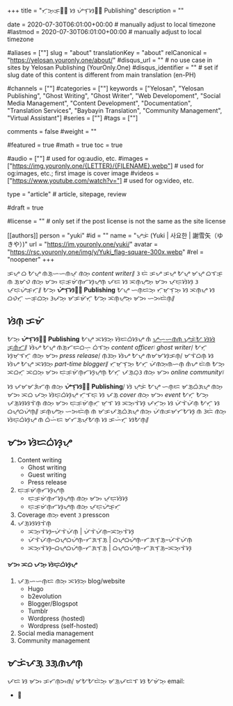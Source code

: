 +++
title = "ᜆᜓᜅ᜔ᜃᜓᜎ᜕ ᜐ ᜌᜒᜎᜓᜐᜈ᜕ Publishing"
description = ""

date = 2020-07-30T06:01:00+00:00                                          # manually adjust to local timezone
#lastmod = 2020-07-30T06:01:00+00:00                                       # manually adjust to local timezone

#aliases = [""]
slug = "about"
translationKey = "about"
relCanonical = "https://yelosan.youronly.one/about/"
#disqus_url = ""                                                    # no use case in sites by Yelosan Publishing (YourOnly.One)
#disqus_identifier = ""                                             # set if slug date of this content is different from main translation (en-PH)

#channels = [""]
#categories = [""]
keywords = ["Yelosan", "Yelosan Publishing", "Ghost Writing", "Ghost Writer", "Web Developoment", "Social Media Management", "Content Development", "Documentation", "Translation Services", "Baybayin Translation", "Community Management", "Virtual Assistant"]
#series = [""]
#tags = [""]

comments = false
#weight = ""

#featured = true
#math = true
toc = true

#audio = [""]                                                          # used for og:audio, etc.
#images = ["https://img.youronly.one/{LETTER}/{FILENAME}.webp"]                 # used for og:images, etc.; first image is cover image
#videos = ["https://www.youtube.com/watch?v="]                         # used for og:video, etc.

type = "article"                                                           # article, sitepage, review

#draft = true

#license = ""                                                         # only set if the post license is not the same as the site license

[[authors]]
  person = "yuki"
  #id = ""
  name = "ᜌᜓᜃᜒ (Yuki | 사요한 | 謝雪矢（ゆきや）)"
  url = "https://im.youronly.one/yuki/"
  avatar = "https://rsc.youronly.one/img/y/Yuki_flag-square-300x.webp"
  #rel = "noopener"
+++

ᜃᜌᜓ ᜊ ᜀᜌ᜔ ᜈᜄ᜔ᜑᜑᜈᜉ᜔ ᜈᜅ᜔ *content writer*᜶ ᜂ ᜇᜒ ᜃᜌ ᜃᜌᜓ ᜀᜌ᜔ ᜋᜌ᜔ ᜊᜎᜃ᜔ ᜈ ᜄᜓᜋᜏ ᜈᜅ᜔ ᜋᜅ ᜇᜓᜃᜓᜋᜒᜈ᜔ᜆᜐ᜔ᜌᜓᜈ᜔ ᜉᜇ ᜐ ᜁᜈ᜔ᜌᜓᜅ᜔ ᜋᜅ ᜉᜓᜇᜓᜐᜒᜐᜓ ᜂ ᜉᜓᜇᜓᜌᜒᜃ᜔ᜆᜓ᜶ ᜀᜅ᜔ **ᜌᜒᜎᜓᜐᜈ᜕ Publishing** ᜀᜌ᜔ ᜑᜈ᜔ᜇᜅ᜔ ᜆᜓᜋᜓᜎᜓᜅ᜔ ᜐ ᜁᜈ᜔ᜌᜓ ᜐ ᜊᜏᜆ᜔ ᜑᜃ᜔ᜊᜅ᜔ ᜂᜉᜅ᜔ ᜋᜃᜋᜒᜆ᜔ ᜀᜅ᜔ ᜁᜈ᜔ᜌᜓᜅ᜔ ᜋᜅ ᜑᜅᜇᜒᜈ᜔᜶

## ᜐᜒᜈᜓ ᜃᜋᜒ

ᜀᜅ᜔ **ᜌᜒᜎᜓᜐᜈ᜕ Publishing** ᜀᜌ᜔ ᜁᜐᜅ᜔ ᜐᜒᜇᜊᜒᜐᜌᜓ ᜈᜒ [ᜌᜑᜓᜑᜈᜈ᜔ ᜌᜓᜃᜒᜀ ᜐᜒᜐᜒ ᜃᜓᜈᜒᜆ](https://iam.youronly.one)᜶ ᜐᜒᜌ ᜀᜌ᜔ ᜈᜄ᜔ᜆᜇᜊᜑᜓ ᜊᜒᜎᜅ᜔ *content officer*᜵ *ghost writer*᜵ ᜀᜆ᜔ ᜐᜓᜋᜓᜎᜆ᜔ ᜈᜅ᜔ ᜋᜅ *press release*᜵ ᜈᜓᜂᜅ᜔ ᜐᜒᜌ ᜀᜌ᜔ ᜈᜋᜋᜐᜓᜃᜈ᜔᜵ ᜋᜎᜒᜊᜈ᜔ ᜐ ᜐᜒᜌ ᜀᜌ᜔ ᜁᜐᜅ᜔ *part-time blogger*᜶ ᜆᜓᜋᜓᜎᜓᜅ᜔ ᜀᜆ᜔ ᜉᜒᜈᜅᜓᜈᜑᜈ᜔ ᜈᜒᜌ ᜇᜒᜈ ᜀᜅ᜔ ᜁᜊᜆ᜔ ᜁᜊᜅ᜔ ᜋᜅ ᜇᜓᜃᜓᜋᜒᜈ᜔ᜆᜐ᜔ᜌᜓᜈ᜔ ᜀᜆ᜔ ᜉᜄ᜔ᜊᜓᜂ ᜈᜅ᜔ ᜋᜅ *online community*᜶

ᜐ ᜉᜋᜋᜄᜒᜆᜈ᜔ ᜈᜅ᜔ **ᜌᜒᜎᜓᜐᜈ᜕ Publishing**᜵ ᜐᜒ ᜌᜓᜃᜒ ᜀᜌ᜔ ᜑᜈ᜔ᜇ ᜋᜄ᜔ᜊᜒᜄᜌ᜔ ᜈᜅ᜔ ᜋᜅ ᜁᜊ ᜉᜅ᜔ ᜐᜒᜇ᜔ᜊᜒᜐ᜔ᜌᜓ ᜆᜓᜎᜇ᜔ ᜐ ᜉᜄ᜔ *cover* ᜈᜅ᜔ ᜋᜅ *event* ᜀᜆ᜔ ᜀᜅ᜔ ᜉᜄ᜔ᜐᜐᜎᜒᜈ᜔ ᜈᜅ᜔ ᜋᜅ ᜇᜓᜃᜓᜋᜒᜈ᜔ᜆᜓ ᜋᜓᜎ ᜐ ᜁᜅ᜔ᜎᜒᜐ᜔ ᜉᜆᜓᜅᜓ ᜐ ᜉᜒᜎᜒᜉᜒᜈᜓ ᜀᜆ᜔ ᜐ ᜊᜌ᜔ᜊᜌᜒᜈ᜔᜶ ᜃᜈ᜔ᜌᜅ᜔ ᜑᜅᜇᜒᜈ᜔ ᜈ ᜋᜃᜉᜄ᜔ᜊᜒᜄᜌ᜔ ᜈᜅ᜔ ᜉᜒᜈᜃᜋᜆᜀᜐ᜔ ᜈ ᜂᜇᜒ ᜈᜅ᜔ ᜐᜒᜇ᜔ᜊᜒᜐ᜔ᜌᜓ ᜈ ᜊᜒᜑᜒᜇ ᜋᜆᜄ᜔ᜉᜓᜀᜈ᜔ ᜐ ᜃᜑᜒᜆ᜔ ᜐᜀᜈ᜔᜶

## ᜋᜅ ᜐᜒᜇᜊᜒᜐ᜔ᜌᜓ

1. Content writing
    - Ghost writing
    - Guest writing
    - Press release
1. ᜇᜓᜃᜓᜋᜒᜈ᜔ᜆᜐ᜔ᜌᜓᜈ᜔
    - ᜇᜓᜃᜓᜋᜒᜈ᜔ᜆᜐ᜔ᜌᜓᜈ᜔ ᜈᜅ᜔ ᜋᜅ ᜉᜓᜇᜓᜐᜒᜐᜓ
    - ᜇᜓᜃᜓᜋᜒᜈ᜔ᜆᜐ᜔ᜌᜓᜈ᜔ ᜈᜅ᜔ ᜉᜓᜇᜓᜌᜒᜃ᜔ᜆᜓ
1. Coverage ᜈᜅ᜔ event ᜂ presscon
1. ᜉᜄ᜔ᜐᜐᜎᜒᜈ᜔
    - ᜁᜅ᜔ᜎᜒᜐ᜔–ᜉᜒᜎᜒᜉᜒᜈᜓ | ᜉᜒᜎᜒᜉᜒᜈᜓ–ᜁᜅ᜔ᜎᜒᜐ᜔
    - ᜉᜒᜎᜒᜉᜒᜈᜓ–ᜊᜌ᜔ᜊᜌᜒᜈ᜔-ᜆᜄᜎᜓᜄ᜔ | ᜊᜌ᜔ᜊᜌᜒᜈ᜔-ᜆᜄᜎᜓᜄ᜔–ᜉᜒᜎᜒᜉᜒᜈᜓ
    - ᜁᜅ᜔ᜎᜒᜐ᜔–ᜊᜌ᜔ᜊᜌᜒᜈ᜔-ᜆᜄᜎᜓᜄ᜔ | ᜊᜌ᜔ᜊᜌᜒᜈ᜔-ᜆᜄᜎᜓᜄ᜔–ᜁᜅ᜔ᜎᜒᜐ᜔

#### ᜋᜅ ᜁᜊ ᜉᜅ᜔ ᜐᜒᜇ᜔ᜊᜒᜐ᜔ᜌᜓ

1. ᜉᜄ᜔ᜑᜑᜈ᜔ᜇ ᜈᜅ᜔ ᜁᜐᜅ᜔ blog/website
    - Hugo
    - b2evolution
    - Blogger/Blogspot
    - Tumblr
    - Wordpress (hosted)
    - Wordpress (self-hosted)
1. Social media management
1. Community management

## ᜋᜃᜒᜉᜄ᜔ ᜂᜄ᜔ᜈᜌᜈ᜔

ᜉᜇ ᜐ ᜋᜅ ᜃᜆᜈᜓᜅᜈ᜵ ᜋᜀᜀᜇᜒᜅ᜔ ᜋᜄ᜔ᜉᜇᜎ ᜐ ᜀᜋᜒᜅ᜔ email:

- &#x1F4E7; <span class="email_yelosan"></span>
